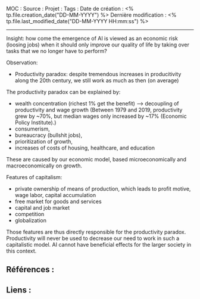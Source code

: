 MOC		: 
Source	: 
Projet	:
Tags	:
Date de création : <% tp.file.creation_date("DD-MM-YYYY") %>
Dernière modification : <% tp.file.last_modified_date("DD-MM-YYYY HH:mm:ss") %>

---
Insight: how come the emergence of AI is viewed as an economic risk (loosing jobs) when it should only improve our quality of life by taking over tasks that we no longer have to perform?

Observation: 
- Productivity paradox: despite tremendous increases in producitivity along the 20th century, we still work as much as then (on average)

The productivity paradox can be explained by:
- wealth concentration (richest 1% get the benefit) --> decoupling of productivity and wage growth (Between 1979 and 2019, productivity grew by ~70%, but median wages only increased by ~17% (Economic Policy Institute).)
- consumerism, 
- bureaucracy (bullshit jobs), 
- prioritization of growth, 
- increases of costs of housing, healthcare, and education

These are caused by our economic model, based microeconomically and macroeconomically on growth. 

Features of capitalism:
- private ownership of means of production, which leads to profit motive, wage labor, capital accumulation 
- free market for goods and services
- capital and job market
- competition 
- globalization

Those features are thus directly responsible for the productivity paradox. Productivity will never be used to decrease our need to work in such a capitalistic model. AI cannot have beneficial effects for the larger society in this context. 

## Références : 



## Liens :